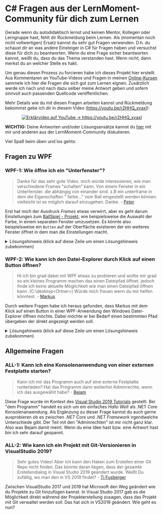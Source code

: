 # C# Fragen aus der LernMoment-Community für dich zum Lernen
Gerade wenn du autodidaktisch lernst und keinen Mentor, Kollegen oder Lerngruppe hast, fehlt dir Rückmeldung beim Lernen. Als (momentan noch nicht vollwertigen) Ersatz kannst du sehr gut Fragen verwenden. D.h. du schaust dir an was andere Einsteiger in C# für Fragen haben und versuchst diese für dich zu beantworten. Wenn du eine Frage sicher beantworten kannst, weißt du, dass du das Thema verstanden hast. Wenn nicht, dann merkst du an welcher Stelle es hakt.

Um genau diesen Prozess zu forcieren habe ich dieses Projekt hier erstellt. Aus Kommentaren an YouTube-Videos und Fragen in meinen [Online-Kursen](https://www.lernmoment.de/kurse/) sammele ich hier die Fragen die sich gut zum Lernen eignen. Zusätzlich werde ich nach und nach dazu selber meine Antwort geben und sofern sinnvoll auch passenden Quellcode veröffentlichen.

Mehr Details wie du mit diesen Fragen arbeiten kannst und Rückmeldung bekommst gebe ich dir in diesem Video (https://youtu.be/r2HHQ_xvaxI):
<p align="center">
  <a href="https://www.youtube.com/watch?v=r2HHQ_xvaxI" target="_blank">
    <img alt="Erklärvideo auf YouTube -> https://youtu.be/r2HHQ_xvaxI" src="https://img.youtube.com/vi/r2HHQ_xvaxI/0.jpg">
  </a>
</p>

**WICHTIG:** Deine Antworten und/oder Lösungsansätze kannst du [hier](https://github.com/LernMoment/community-fragen/issues/new/choose) mit mir und anderen aus der LernMoment-Community diskutieren.

Viel Spaß beim üben und los gehts:

## Fragen zu WPF

### WPF-1: Wie öffne ich ein "Unterfenster"?

> Danke für das sehr gute Video. mich würde interessieren, wie man verschiedene Frames "schalten" kann. Von einem Fenster in ein Unterfenster. die abhängig von einander sind. z.B ein unterframe in dem die Eigenschaften " farbe..." vom Ball eingestellt werden können. vielleicht ist es möglich darauf einzugehen. Danke. - [Peter](https://www.youtube.com/watch?v=ugji-_yWoRk&lc=UgzPS-jGhK0mC8dj_pp4AaABAg)

Erst hat mich der Ausdruck *Frames* etwas verwirrt, aber es geht darum Einstellungen zum [BallSpiel - Projekt](https://github.com/LernMoment/ballspiel), wie beispielsweise die Auswahl der Farbe, in einem separaten Fenster umzusetzen. Es könnte also beispielsweise ein `Button` auf der Oberfläche existieren der ein weiteres Fenster öffnet in dem man die Einstellungen macht.

<details><summary>Lösungshinweis (klick auf diese Zeile um einen Lösungshinweis zubekommen)</summary>
<p>

Fenster sind wie fast alles in C# und WPF Klassen. Du legst dir also über den Projektexplorer noch ein weiteres Fenster an und fügst die benötigten Controls hinzu.
Nun kannst du im `MainWindow` einen neuen Button einfügen. Im Eventhandler dazu legst du eine Instanz deines 2. Fensters an und kannst dann darauf entweder „Show“ aufrufen dann öffnet sich das weitere Fenster und du kannst beide Fenster parallel bedienen oder du rufst „ShowDialog“ auf der 2. Fensterinstanz auf und das 2. Fenster öffnet sich modal (du kannst also nur darin bedienen).
</p>
</details>


### WPF-2: Wie kann ich den Datei-Explorer durch Klick auf einen Button öffnen?

> Hi ich bin grad dabei mit WPF etwas zu probieren und wollte mir grad so ein kleines Programm machen das einen Dateipfad öffnet. jedoch finde ich keine aktuelle Möglichkeit wie man einen Dateipfad öffnen kann. (C:\desktop\<Ortner>) Würde mich freuen wenn du mir helfen könntest. - [Markus](https://www.youtube.com/watch?v=ugji-_yWoRk&lc=Ugw10Rj-RRskacV0PT54AaABAg)

Durch weitere Fragen habe ich heraus gefunden, dass Markus mit dem Klick auf einen Button in einer WPF-Anwendung den Windows Datei-Explorer öffnen möchte. Dabei möchte er bei Bedarf einen bestimmten Pfad übergeben der direkt angezeigt werden soll.

<details><summary>Lösungshinweis (klick auf diese Zeile um einen Lösungshinweis zubekommen)</summary>
<p>

Es gibt die Klasse [`Process`](https://docs.microsoft.com/de-de/dotnet/api/system.diagnostics.process?view=netframework-4.8) mit der eine beliebige Anwendung auf deinem Rechner gestartet werden kann.
</p>
</details>

## Allgemeine Fragen

### ALL-1: Kann ich eine Konsolenanwendung von einer externen Festplatte starten?

> Kann ich mir das Programm auch auf eine externe Festplatte runterladen? Hat das Programm dann weiterhin Adminrechte, wenn ich das ausgewählt habe? - [Bejam](https://www.youtube.com/watch?v=xhD1HCVj5V0&lc=UgxWkxvm6x__LIZ1YYF4AaABAg)

Diese Frage wurde im Kontext des [Visual Studio 2019 Tutorials](https://youtu.be/xhD1HCVj5V0) gestellt. Bei "dem Programm" handelt es sich um ein einfaches *Hallo Welt* als .NET Core Konsolenanwendung. Als Ergänzung zu dieser Frage kannst du auch gerne ausprobieren ob es zwischen *.NET Core* und *.NET Framework* irgendwelche Unterschiede gibt.
Der Teil mit den "Adminrechten" ist mir nicht ganz klar. Also was Bejam damit meint. Wenn du eine Idee hast bzw. eine Antwort hast bin ich sehr darauf gespannt.

### ALL-2: Wie kann ich ein Projekt mit Git-Versionieren in VisualStudio 2019?

> Sehr gutes Video! Aber ich kann den Haken zum Erstellen einer Git Repo nicht finden. Das könnte daran liegen, dass der gesamte Erstellendialog in Visual Studio 2019 geändert wurde. Weißt Du zufällig, wo man den in VS 2019 findet? - [Ti Fusberger](https://www.youtube.com/watch?v=V_IDzTNA_ns&lc=UgzLHzBOjSevEnEbmBR4AaABAg)

Zwischen VisualStudio 2017 und 2019 hat Microsoft den Weg geändert wie du Projekte zu Git hinzufügen kannst. In Visual Studio 2017 gab es die Möglichkeit direkt während der Projekterstellung zusagen, dass das Projekt mit Git verwaltet werden soll. Das hat sich in VS2019 geändert. Wie geht es nun?
